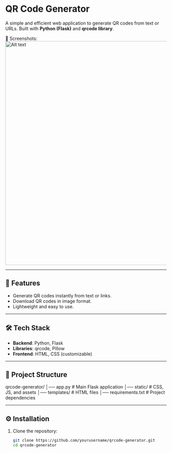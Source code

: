 # QR Code Generator

A simple and efficient web application to generate QR codes from text or URLs. Built with **Python (Flask)** and **qrcode library**.

📸 Screenshots:
<img src="./assets/img.png" alt="Alt text" height = "700" width="700"/>

---

## 🚀 Features
- Generate QR codes instantly from text or links.
- Download QR codes in image format.
- Lightweight and easy to use.

---

## 🛠️ Tech Stack
- **Backend**: Python, Flask  
- **Libraries**: qrcode, Pillow  
- **Frontend**: HTML, CSS (customizable)  

---

## 📂 Project Structure
qrcode-generator/
│── app.py # Main Flask application
│── static/ # CSS, JS, and assets
│── templates/ # HTML files
│── requirements.txt # Project dependencies



---

## ⚙️ Installation

1. Clone the repository:
   ```bash
   git clone https://github.com/yourusername/qrcode-generator.git
   cd qrcode-generator
